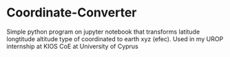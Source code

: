 # Coordinate-Converter
Simple python program on jupyter notebook that transforms latitude longtitude altitude type of coordinated to earth xyz (efec). Used in my UROP internship at KIOS CoE at University of Cyprus
